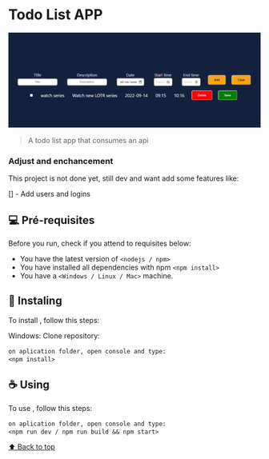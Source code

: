 # Todo List APP

<img src="imagem_2022-09-14_091731210.png" alt="exemplo imagem">

> A todo list app that consumes an api

### Adjust and enchancement

This project is not done yet, still dev and want add some features like:

[] - Add users and logins

## 💻 Pré-requisites

Before you run, check if you attend to requisites below:

* You have the latest version of `<nodejs / npm>`
* You have installed all dependencies with npm `<npm install>`
* You have a `<Windows / Linux / Mac>` machine.

## 🚀 Instaling <Pokedex>

To install <Todo List App>, follow this steps:

Windows:
Clone repository:
```
on aplication folder, open console and type:
<npm install>
```

## ☕ Using <Pokedex>

To use <Todo List App>, follow this steps:

```
on aplication folder, open console and type:
<npm run dev / npm run build && npm start>
```

[⬆ Back to top](#todo-list-app)<br>
